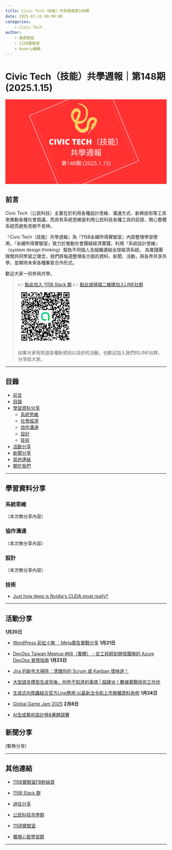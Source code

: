 ```yaml
---
title: Civic Tech（技能）共學週報第148期
date: 2025-01-15 00:00:00
categories:
	- Civic-Tech
author:
	- 嘉鼎智能
	- 115B實驗室
	- Huanry編輯
---
```

# Civic Tech（技能）共學週報｜第148期 (2025.1.15)

![Civic-Tech-148](/img/ct/148.png)

## 前言

Civic Tech（公民科技）主要在於利用各種設計思維、溝通方式、新興技術等工具來推動各種社會倡議，而具有系統思維是利用公民科技各種工具的前提，關心整體系統而避免見樹不見林。

『Civic Tech（技能）共學週報』為『115B永續所得實驗室』內部整理學習使用，『永續所得實驗室』致力於推動社會團結經濟實踐，利用『系統設計思維』（system design thinking）幫助不同個人及組織連結全球經濟系統。
為實踐團隊間共同學習之理念，我們將每週整理各方面的資料、新聞、活動，與各界共享共學，並期待未來各種集智合作形式。

歡迎大家一同參與共學。

>👉  [點此加入 115B Slack 群](https://bit.ly/Slack115b)
>👉  [點此或掃描二維碼加入LINE社群](https://line.me/ti/g2/Dj4AkbdDsY6o4D_CdDUB6Q)
>[![公民科技共學群](/img/產品共學群.jpg)](https://line.me/ti/g2/Dj4AkbdDsY6o4D_CdDUB6Q)
>
>如果大家有知道各種新資訊以及好的活動，也歡迎加入我們的LINE社群，分享給大家。

---
## 目錄
- [前言](#前言)
- [目錄](#目錄)
- [學習資料分享](#學習資料分享)
	- [系統思維](#系統思維)
	- [社會經濟](#社會經濟)
	- [協作溝通](#協作溝通)
	- [設計](#設計)
	- [技術](#技術)
- [活動分享](#活動分享)
- [新聞分享](#新聞分享)
- [其他連結](#其他連結)
- [關於我們](#關於我們)

---
## 學習資料分享
### 系統思維

（本次無分享內容）

### 協作溝通

（本次無分享內容）

### 設計

（本次無分享內容）

### 技術

- [Just how deep is Nvidia's CUDA moat really?](https://www.theregister.com/AMP/2024/12/17/nvidia_cuda_moat)

---
## 活動分享

**1月20日**
- [WordPress 彩虹小聚 ：Meta廣告實戰分享](https://www.meetup.com/taipei-wordpress/events/305414616/)
**1月21日**
- [DevOps Taiwan Meetup #66（實體） - 從工程師到開發團隊的 Azure DevOps 冒險指南](https://devops.kktix.cc/events/meetup-66)
**1月23日**
- [Jira 的新年大掃除：清理你的 Scrum 或 Kanban 壞味道！](https://ace-hsinchu.kktix.cc/events/202501jirapainpoints)

- [大型語言模型生成背後，你所不知道的事情 | 超硬派！數據實戰技術工作坊](https://www.accupass.com/event/2412301657401516262487)

- [生成式AI爬蟲結合官方Line應用:以最新法令和上市興櫃資料為例](https://www.accupass.com/event/2501150711477825668980)
**1月24日**
- [Global Game Jam 2025](https://www.accupass.com/event/2412161516385703237270)
**2月8日**
- [AI生成藝術設計營&專題競賽](https://www.accupass.com/event/2412081106433523242220)

## 新聞分享

(暫無分享)

---
## 其他連結

- [115B實驗室FB粉絲頁](https://www.facebook.com/%E6%B0%B8%E7%BA%8C%E6%89%80%E5%BE%97%E5%AF%A6%E9%A9%97%E5%AE%A4-102916798609139)

- [115B Slack 群](https://bit.ly/Slack115b)

- [過往分享](/categories/Civic-Tech)

- [公民科技共學群](https://line.me/ti/g2/Dj4AkbdDsY6o4D_CdDUB6Q?utm_source=invitation&utm_medium=link_copy&utm_campaign=default)

- [115B實驗室](https://line.me/ti/g2/asPFU-0w4o9MIRSBdb4gtg?utm_source=invitation&utm_medium=link_copy&utm_campaign=default)

- [擴增心智學習群](https://line.me/ti/g2/asPFU-0w4o9MIRSBdb4gtg?utm_source=invitation&utm_medium=link_copy&utm_campaign=default)

---